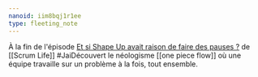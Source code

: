 ```yaml
---
nanoid: iim8bqj1r1ee
type: fleeting_note
---
```

À la fin de l'épisode [Et si Shape Up avait raison de faire des pauses ?](https://youtu.be/unwBLga6P_E?si=nV-3hB4PtVqoDMeE) de [[Scrum Life]] #JaiDécouvert  le néologisme [[one piece flow]] où une équipe travaille sur un problème à la fois, tout ensemble.
